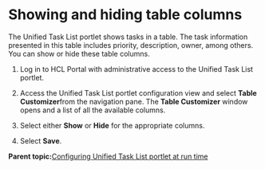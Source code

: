 # Showing and hiding table columns

The Unified Task List portlet shows tasks in a table. The task information presented in this table includes priority, description, owner, among others. You can show or hide these table columns.

1.  Log in to HCL Portal with administrative access to the Unified Task List portlet.

2.  Access the Unified Task List portlet configuration view and select **Table Customizer**from the navigation pane. The **Table Customizer** window opens and a list of all the available columns.

3.  Select either **Show** or **Hide** for the appropriate columns.

4.  Select **Save**.


**Parent topic:**[Configuring Unified Task List portlet at run time](../integrate/utl_configuring_unified_task_list_at_runtime.md)

